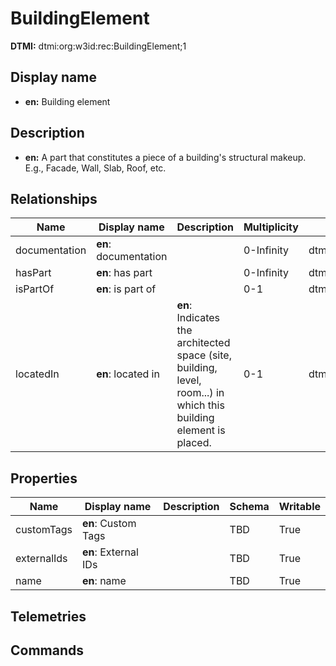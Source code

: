 # BuildingElement
**DTMI:** dtmi:org:w3id:rec:BuildingElement;1
## Display name
- **en:** Building element
## Description
- **en:** A part that constitutes a piece of a building's structural makeup. E.g., Facade, Wall, Slab, Roof, etc.
## Relationships
|Name|Display name|Description|Multiplicity|Target|Properties|Writable|
|-|-|-|-|-|-|-|
|documentation|**en**: documentation||0-Infinity|dtmi:org:w3id:rec:Document;1||True|
|hasPart|**en**: has part||0-Infinity|dtmi:org:w3id:rec:BuildingElement;1||True|
|isPartOf|**en**: is part of||0-1|dtmi:org:w3id:rec:BuildingElement;1||True|
|locatedIn|**en**: located in|**en**: Indicates the architected space (site, building, level, room...) in which this building element is placed.|0-1|dtmi:org:w3id:rec:Architecture;1||True|
## Properties
|Name|Display name|Description|Schema|Writable|
|-|-|-|-|-|
|customTags|**en**: Custom Tags||TBD|True|
|externalIds|**en**: External IDs||TBD|True|
|name|**en**: name||TBD|True|
## Telemetries
## Commands
